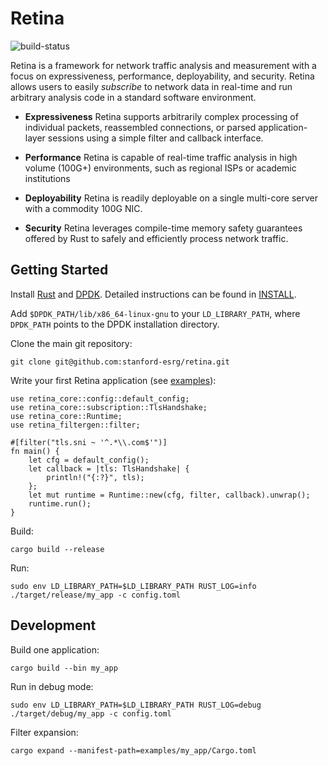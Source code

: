 # Retina

![build-status](https://github.com/stanford-esrg/retina/actions/workflows/ci.yml/badge.svg)

Retina is a framework for network traffic analysis and measurement with a focus on expressiveness, performance, deployability, and security. Retina allows users to easily *subscribe* to network data in real-time and run arbitrary analysis code in a standard software environment.

- **Expressiveness** Retina supports arbitrarily complex processing of individual packets, reassembled connections, or parsed application-layer sessions using a simple filter and callback interface.

- **Performance** Retina is capable of real-time traffic analysis in high volume (100G+) environments, such as regional ISPs or academic institutions

- **Deployability** Retina is readily deployable on a single multi-core server with a commodity 100G NIC.

- **Security** Retina leverages compile-time memory safety guarantees offered by Rust to safely and efficiently process network traffic.

## Getting Started
Install [Rust](https://www.rust-lang.org/tools/install) and [DPDK](http://core.dpdk.org/download/). Detailed instructions can be found in [INSTALL](INSTALL.md).

Add `$DPDK_PATH/lib/x86_64-linux-gnu` to your `LD_LIBRARY_PATH`, where `DPDK_PATH` points to the DPDK installation directory.

Clone the main git repository:

`git clone git@github.com:stanford-esrg/retina.git`

Write your first Retina application (see [examples](https://github.com/stanford-esrg/retina/tree/main/examples)):
```
use retina_core::config::default_config;
use retina_core::subscription::TlsHandshake;
use retina_core::Runtime;
use retina_filtergen::filter;

#[filter("tls.sni ~ '^.*\\.com$'")]
fn main() {
    let cfg = default_config();
    let callback = |tls: TlsHandshake| {
        println!("{:?}", tls);
    };
    let mut runtime = Runtime::new(cfg, filter, callback).unwrap();
    runtime.run();
}
```

Build:

`cargo build --release`

Run:

`sudo env LD_LIBRARY_PATH=$LD_LIBRARY_PATH RUST_LOG=info ./target/release/my_app -c config.toml`

## Development

Build one application:

`cargo build --bin my_app`

Run in debug mode:

`sudo env LD_LIBRARY_PATH=$LD_LIBRARY_PATH RUST_LOG=debug ./target/debug/my_app -c config.toml`

Filter expansion:

`cargo expand --manifest-path=examples/my_app/Cargo.toml`

